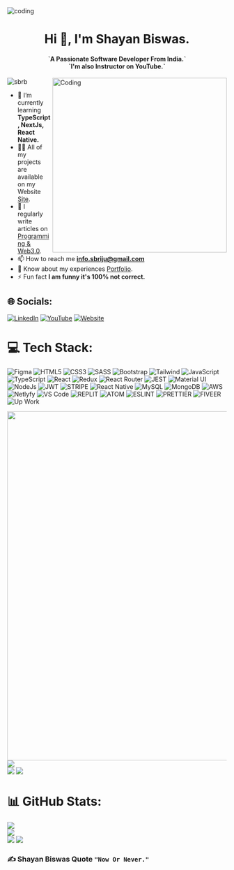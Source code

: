 <img align="top" alt="coding" src="https://user-images.githubusercontent.com/109351602/202650321-7f4da361-f98f-4345-8df4-adf352a11322.gif">
<h1 align="center"> Hi 👋, I'm Shayan Biswas. </h1>
<h4 align="center"> `A Passionate Software Developer From India.`<br /> `I'm also Instructor on YouTube.`</h4>
<img align="right" alt="Coding" width="400"src="https://user-images.githubusercontent.com/109351602/202650753-852189c1-9c35-4e3b-9d7e-24ed50f5e03d.gif">
<p align="left"><img src="https://komarev.com/ghpvc/?username=sbrb&label=Profile%20views&color=0e75b6&style=flat" alt="sbrb" /></p>

- 🌱 I’m currently learning **TypeScript, NextJs, React Native.**
- 👨‍💻 All of my projects are available on my Website [Site](https://tezprogrammer.site/).
- 📝 I regularly write articles on [Programming & Web3.0](https://tezprogrammer.site/).
- 📫 How to reach me **info.sbriju@gmail.com**
- 📄 Know about my experiences [Portfolio](https://tezprogrammer.site/).
- ⚡ Fun fact **I am funny it's 100% not correct.**

## 🌐 Socials:
[![LinkedIn](https://img.shields.io/badge/LinkedIn-%230077B5.svg?logo=linkedin&logoColor=white)](https://www.linkedin.com/in/shayanbiswas/)
[![YouTube](https://img.shields.io/badge/YouTube-%231DA1F2.svg?logo=youtube&logoColor=white)](https://www.youtube.com/@tezprogrammer)
[![Website](https://img.shields.io/badge/website-000000?style=for-the-badge&logo=About.me&logoColor=white)](https://www.tezprogrammer.site/)

# 💻 Tech Stack:
![Figma](https://img.shields.io/badge/figma-%23F24E1E.svg?style=for-the-badge&logo=figma&logoColor=white)
![HTML5](https://img.shields.io/badge/html5-%23E34F26.svg?style=for-the-badge&logo=html5&logoColor=white)
![CSS3](https://img.shields.io/badge/css3-%231572B6.svg?style=for-the-badge&logo=css3&logoColor=white)
![SASS](https://img.shields.io/badge/Sass-CC6699?style=for-the-badge&logo=sass&logoColor=white)
![Bootstrap](https://img.shields.io/badge/Bootstrap-563D7C?style=for-the-badge&logo=bootstrap&logoColor=white)
![Tailwind](https://img.shields.io/badge/Tailwind_CSS-38B2AC?style=for-the-badge&logo=tailwind-css&logoColor=white)
![JavaScript](https://img.shields.io/badge/javascript-%23323330.svg?style=for-the-badge&logo=javascript&logoColor=%23F7DF1E)
![TypeScript](https://img.shields.io/badge/TypeScript-007ACC?style=for-the-badge&logo=typescript&logoColor=white)
![React](https://img.shields.io/badge/React-20232A?style=for-the-badge&logo=react&logoColor=61DAFB)
![Redux](https://img.shields.io/badge/Redux-593D88?style=for-the-badge&logo=redux&logoColor=white)
![React Router](https://img.shields.io/badge/React_Router-CA4245?style=for-the-badge&logo=react-router&logoColor=white)
![JEST](https://img.shields.io/badge/Jest-323330?style=for-the-badge&logo=Jest&logoColor=white)
![Material UI](https://img.shields.io/badge/Material--UI-0081CB?style=for-the-badge&logo=material-ui&logoColor=white)
![NodeJs](https://img.shields.io/badge/Node.js-43853D?style=for-the-badge&logo=node.js&logoColor=white)
![JWT](https://img.shields.io/badge/json%20web%20tokens-323330?style=for-the-badge&logo=json-web-tokens&logoColor=pink)
![STRIPE](https://img.shields.io/badge/Stripe-626CD9?style=for-the-badge&logo=Stripe&logoColor=white)
![React Native](https://img.shields.io/badge/React_Native-20232A?style=for-the-badge&logo=react&logoColor=61DAFB)
![MySQL](https://img.shields.io/badge/MySQL-00000F?style=for-the-badge&logo=mysql&logoColor=white)
![MongoDB](https://img.shields.io/badge/MongoDB-4EA94B?style=for-the-badge&logo=mongodb&logoColor=white)
![AWS](https://img.shields.io/badge/Amazon_AWS-232F3E?style=for-the-badge&logo=amazon-aws&logoColor=white)
![Netlyfy](https://img.shields.io/badge/Netlify-00C7B7?style=for-the-badge&logo=netlify&logoColor=white)
![VS Code](https://img.shields.io/badge/Visual_Studio-5C2D91?style=for-the-badge&logo=visual%20studio&logoColor=white)
![REPLIT](https://img.shields.io/badge/replit-667881?style=for-the-badge&logo=replit&logoColor=white)
![ATOM](https://img.shields.io/badge/Atom-66595C?style=for-the-badge&logo=Atom&logoColor=white)
![ESLINT](https://img.shields.io/badge/eslint-3A33D1?style=for-the-badge&logo=eslint&logoColor=white)
![PRETTIER](https://img.shields.io/badge/prettier-1A2C34?style=for-the-badge&logo=prettier&logoColor=F7BA3E)
![FIVEER](https://img.shields.io/badge/fiverr-1DBF73?style=for-the-badge&logo=fiverr&logoColor=white)
![Up Work](https://img.shields.io/badge/UpWork-6FDA44?style=for-the-badge&logo=Upwork&logoColor=white)

<img width=800 src="https://github-profile-trophy.vercel.app/?username=sbrb&column=8&theme=gruvbox&no-frame=true"/><br/>
![](https://github-profile-summary-cards.vercel.app/api/cards/profile-details?username=sbrb&theme=github_dark)<br/>
![](https://github-profile-summary-cards.vercel.app/api/cards/repos-per-language?username=sbrb&theme=github_dark)
![](https://github-profile-summary-cards.vercel.app/api/cards/most-commit-language?username=sbrb&theme=github_dark)

# 📊 GitHub Stats:
![](https://github-readme-stats.vercel.app/api?username=sbrb&theme=radical&hide_border=false&include_all_commits=true&count_private=false)<br />
![](https://github-readme-streak-stats.herokuapp.com/?user=sbrb&theme=radical&hide_border=false)<br />
![](https://github-profile-summary-cards.vercel.app/api/cards/stats?username=sbrb&theme=github_dark)
![](https://github-profile-summary-cards.vercel.app/api/cards/productive-time?username=sbrb&theme=github_dark)

### ✍️ Shayan Biswas Quote `"Now Or Never."`
